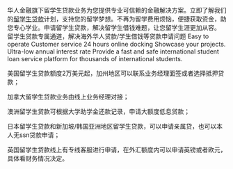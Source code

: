 华人金融旗下留学生贷款业务为您提供专业可信赖的金融解决方案。立即了解我们的<a class="btlink" href="https://oversealoan.com" target="_blank">留学生贷款</a>计划，支持您的留学梦想。不再为留学费用烦恼，便捷获取资金，助您专心学业。申请留学生贷款，解决留学生借钱难题，让您留学生涯更加从容。
留学生贷款专属通道，解决海外华人贷款/学生借钱等贷款申请问题
Easy to operate
Customer service 24 hours online docking
Showcase your projects.
Ultra-low annual interest rate
Provide a fast and safe international student loan service platform for thousands of international students.

美国留学生贷款额度2万美元起，加州地区可以联系业务经理面签或者选择抵押贷款；

加拿大留学生贷款业务由线上业务经理对接；

澳洲留学生贷款可根据大学助学金还款记录，申请大额度低息贷款；

日本留学生贷款和新加坡/韩国亚洲地区留学生贷款，可以申请亲属贷，也可以本人无ssn贷款申请；

英国留学生贷款线上有专线客服进行申请，在外汇额度内可以申请英镑或者欧元，具体看财务情况决定。
